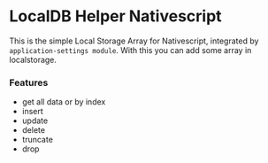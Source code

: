 # LocalDB Helper Nativescript
This is the simple Local Storage Array for Nativescript, integrated by ```application-settings module```. With this you can add some array in localstorage.

### Features
- get all data or by index
- insert
- update
- delete
- truncate
- drop


